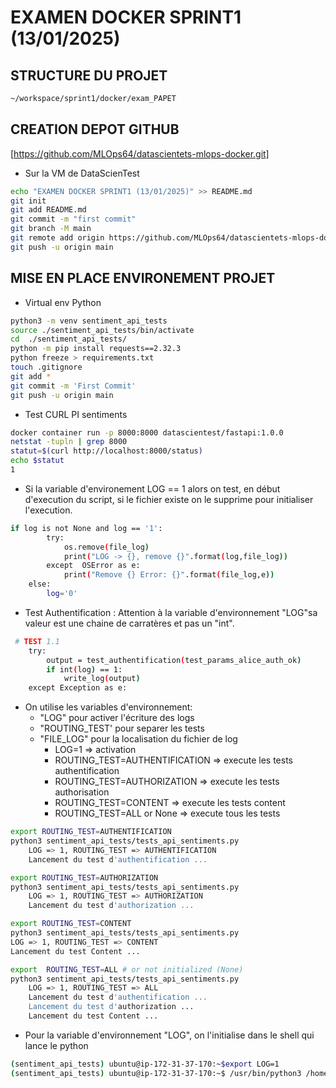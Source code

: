 # EXAMEN DOCKER SPRINT1 (13/01/2025)
## STRUCTURE DU PROJET
```bash
~/workspace/sprint1/docker/exam_PAPET
```
## CREATION DEPOT GITHUB
[https://github.com/MLOps64/datascientets-mlops-docker.git]
- Sur la VM de DataScienTest
```bash
echo "EXAMEN DOCKER SPRINT1 (13/01/2025)" >> README.md
git init
git add README.md
git commit -m "first commit"
git branch -M main
git remote add origin https://github.com/MLOps64/datascientets-mlops-docker.git
git push -u origin main
```
## MISE EN PLACE ENVIRONEMENT PROJET
- Virtual env Python
```bash
python3 -m venv sentiment_api_tests
source ./sentiment_api_tests/bin/activate
cd  ./sentiment_api_tests/
python -m pip install requests==2.32.3
python freeze > requirements.txt
touch .gitignore
git add *
git commit -m 'First Commit'
git push -u origin main
```
- Test CURL PI sentiments
```bash
docker container run -p 8000:8000 datascientest/fastapi:1.0.0
netstat -tupln | grep 8000
statut=$(curl http://localhost:8000/status)
echo $statut
1
```
- Si la variable d'environement LOG == 1 alors on test, en début d'execution du script, si le fichier existe on le supprime pour initialiser l'execution.
```bash
if log is not None and log == '1':
        try:
            os.remove(file_log)
            print("LOG -> {}, remove {}".format(log,file_log))
        except  OSError as e:
            print("Remove {} Error: {}".format(file_log,e))
    else:
        log='0'
```
- Test Authentification : Attention à la variable d'environnement "LOG"sa valeur est une chaine de carratères et pas un "int".
```bash
 # TEST 1.1
    try:
        output = test_authentification(test_params_alice_auth_ok)
        if int(log) == 1:
            write_log(output)
    except Exception as e:
```
- On utilise les variables d'environnement:
    - "LOG" pour activer l'écriture des logs
    - "ROUTING_TEST' pour separer les tests
    - "FILE_LOG" pour la localisation du fichier de log
        - LOG=1 => activation
        - ROUTING_TEST=AUTHENTIFICATION => execute les tests authentification
        - ROUTING_TEST=AUTHORIZATION    => execute les tests authorisation
        - ROUTING_TEST=CONTENT          => execute les tests content
        - ROUTING_TEST=ALL or None      => execute tous les tests
```bash
export ROUTING_TEST=AUTHENTIFICATION
python3 sentiment_api_tests/tests_api_sentiments.py
    LOG => 1, ROUTING_TEST => AUTHENTIFICATION
    Lancement du test d'authentification ...
```
```bash
export ROUTING_TEST=AUTHORIZATION
python3 sentiment_api_tests/tests_api_sentiments.py
    LOG => 1, ROUTING_TEST => AUTHORIZATION
    Lancement du test d'authorization ...
```
```bash
export ROUTING_TEST=CONTENT
python3 sentiment_api_tests/tests_api_sentiments.py
LOG => 1, ROUTING_TEST => CONTENT
Lancement du test Content ...
```
```bash
export  ROUTING_TEST=ALL # or not initialized (None)
python3 sentiment_api_tests/tests_api_sentiments.py
    LOG => 1, ROUTING_TEST => ALL
    Lancement du test d'authentification ...
    Lancement du test d'authorization ...
    Lancement du test Content ...
```
- Pour la variable d'environnement "LOG", on l'initialise dans le shell qui lance le python
```bash
(sentiment_api_tests) ubuntu@ip-172-31-37-170:~$export LOG=1
(sentiment_api_tests) ubuntu@ip-172-31-37-170:~$ /usr/bin/python3 /home/ubuntu/workspace/sprint1/docker/exam_PAPET/sentiment_api_tests/tests_api_sentiments.py
```

